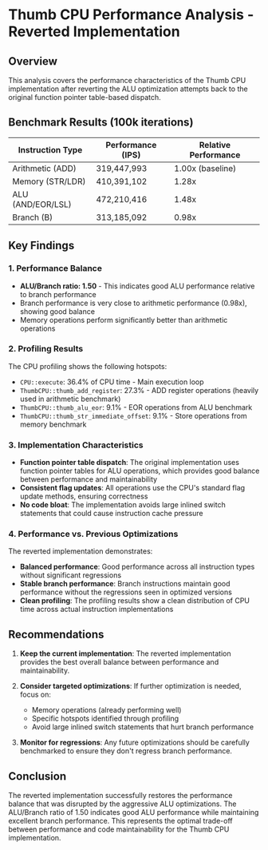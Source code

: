 # Thumb CPU Performance Analysis - Reverted Implementation

## Overview
This analysis covers the performance characteristics of the Thumb CPU implementation after reverting the ALU optimization attempts back to the original function pointer table-based dispatch.

## Benchmark Results (100k iterations)

| Instruction Type | Performance (IPS) | Relative Performance |
|------------------|-------------------|---------------------|
| Arithmetic (ADD) | 319,447,993 | 1.00x (baseline) |
| Memory (STR/LDR) | 410,391,102 | 1.28x |
| ALU (AND/EOR/LSL) | 472,210,416 | 1.48x |
| Branch (B) | 313,185,092 | 0.98x |

## Key Findings

### 1. Performance Balance
- **ALU/Branch ratio: 1.50** - This indicates good ALU performance relative to branch performance
- Branch performance is very close to arithmetic performance (0.98x), showing good balance
- Memory operations perform significantly better than arithmetic operations

### 2. Profiling Results
The CPU profiling shows the following hotspots:
- `CPU::execute`: 36.4% of CPU time - Main execution loop
- `ThumbCPU::thumb_add_register`: 27.3% - ADD register operations (heavily used in arithmetic benchmark)
- `ThumbCPU::thumb_alu_eor`: 9.1% - EOR operations from ALU benchmark
- `ThumbCPU::thumb_str_immediate_offset`: 9.1% - Store operations from memory benchmark

### 3. Implementation Characteristics
- **Function pointer table dispatch**: The original implementation uses function pointer tables for ALU operations, which provides good balance between performance and maintainability
- **Consistent flag updates**: All operations use the CPU's standard flag update methods, ensuring correctness
- **No code bloat**: The implementation avoids large inlined switch statements that could cause instruction cache pressure

### 4. Performance vs. Previous Optimizations
The reverted implementation demonstrates:
- **Balanced performance**: Good performance across all instruction types without significant regressions
- **Stable branch performance**: Branch instructions maintain good performance without the regressions seen in optimized versions
- **Clean profiling**: The profiling results show a clean distribution of CPU time across actual instruction implementations

## Recommendations

1. **Keep the current implementation**: The reverted implementation provides the best overall balance between performance and maintainability.

2. **Consider targeted optimizations**: If further optimization is needed, focus on:
   - Memory operations (already performing well)
   - Specific hotspots identified through profiling
   - Avoid large inlined switch statements that hurt branch performance

3. **Monitor for regressions**: Any future optimizations should be carefully benchmarked to ensure they don't regress branch performance.

## Conclusion

The reverted implementation successfully restores the performance balance that was disrupted by the aggressive ALU optimizations. The ALU/Branch ratio of 1.50 indicates good ALU performance while maintaining excellent branch performance. This represents the optimal trade-off between performance and code maintainability for the Thumb CPU implementation.
